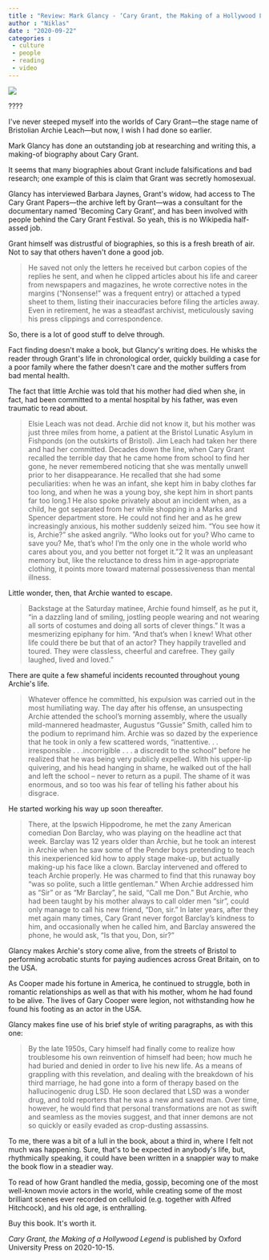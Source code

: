 ```yaml
---
title : "Review: Mark Glancy - ‘Cary Grant, the Making of a Hollywood Legend’"
author : "Niklas"
date : "2020-09-22"
categories : 
 - culture
 - people
 - reading
 - video
---
```


![](https://niklasblog.com/wp-content/image-56.png)

????

I've never steeped myself into the worlds of Cary Grant—the stage name of Bristolian Archie Leach—but now, I wish I had done so earlier.

Mark Glancy has done an outstanding job at researching and writing this, a making-of biography about Cary Grant.

It seems that many biographies about Grant include falsifications and bad research; one example of this is claim that Grant was secretly homosexual.

Glancy has interviewed Barbara Jaynes, Grant's widow, had access to The Cary Grant Papers—the archive left by Grant—was a consultant for the documentary named 'Becoming Cary Grant', and has been involved with people behind the Cary Grant Festival. So yeah, this is no Wikipedia half-assed job.

Grant himself was distrustful of biographies, so this is a fresh breath of air. Not to say that others haven't done a good job.

> He saved not only the letters he received but carbon copies of the replies he sent, and when he clipped articles about his life and career from newspapers and magazines, he wrote corrective notes in the margins (“Nonsense!” was a frequent entry) or attached a typed sheet to them, listing their inaccuracies before filing the articles away. Even in retirement, he was a steadfast archivist, meticulously saving his press clippings and correspondence.

So, there is a lot of good stuff to delve through.

Fact finding doesn't make a book, but Glancy's writing does. He whisks the reader through Grant's life in chronological order, quickly building a case for a poor family where the father doesn't care and the mother suffers from bad mental health.

The fact that little Archie was told that his mother had died when she, in fact, had been committed to a mental hospital by his father, was even traumatic to read about.

> Elsie Leach was not dead. Archie did not know it, but his mother was just three miles from home, a patient at the Bristol Lunatic Asylum in Fishponds (on the outskirts of Bristol). Jim Leach had taken her there and had her committed. Decades down the line, when Cary Grant recalled the terrible day that he came home from school to find her gone, he never remembered noticing that she was mentally unwell prior to her disappearance. He recalled that she had some peculiarities: when he was an infant, she kept him in baby clothes far too long, and when he was a young boy, she kept him in short pants far too long.1 He also spoke privately about an incident when, as a child, he got separated from her while shopping in a Marks and Spencer department store. He could not find her and as he grew increasingly anxious, his mother suddenly seized him. “You see how it is, Archie?” she asked angrily. “Who looks out for you? Who came to save you? Me, that’s who! I’m the only one in the whole world who cares about you, and you better not forget it.”2 It was an unpleasant memory but, like the reluctance to dress him in age-appropriate clothing, it points more toward maternal possessiveness than mental illness.

Little wonder, then, that Archie wanted to escape.

> Backstage at the Saturday matinee, Archie found himself, as he put it, “in a dazzling land of smiling, jostling people wearing and not wearing all sorts of costumes and doing all sorts of clever things.” It was a mesmerizing epiphany for him. “And that’s when I knew! What other life could there be but that of an actor? They happily travelled and toured. They were classless, cheerful and carefree. They gaily laughed, lived and loved.”

There are quite a few shameful incidents recounted throughout young Archie's life.

> Whatever offence he committed, his expulsion was carried out in the most humiliating way. The day after his offense, an unsuspecting Archie attended the school’s morning assembly, where the usually mild-mannered headmaster, Augustus “Gussie” Smith, called him to the podium to reprimand him. Archie was so dazed by the experience that he took in only a few scattered words, “inattentive. . . irresponsible . . .incorrigible . . . a discredit to the school” before he realized that he was being very publicly expelled. With his upper-lip quivering, and his head hanging in shame, he walked out of the hall and left the school – never to return as a pupil. The shame of it was enormous, and so too was his fear of telling his father about his disgrace.

He started working his way up soon thereafter.

> There, at the Ipswich Hippodrome, he met the zany American comedian Don Barclay, who was playing on the headline act that week. Barclay was 12 years older than Archie, but he took an interest in Archie when he saw some of the Pender boys pretending to teach this inexperienced kid how to apply stage make-up, but actually making-up his face like a clown. Barclay intervened and offered to teach Archie properly. He was charmed to find that this runaway boy “was so polite, such a little gentleman.” When Archie addressed him as “Sir” or as “Mr Barclay”, he said, “Call me Don.” But Archie, who had been taught by his mother always to call older men “sir”, could only manage to call his new friend, “Don, sir.” In later years, after they met again many times, Cary Grant never forgot Barclay’s kindness to him, and occasionally when he called him, and Barclay answered the phone, he would ask, “Is that you, Don, sir?”

Glancy makes Archie's story come alive, from the streets of Bristol to performing acrobatic stunts for paying audiences across Great Britain, on to the USA.

As Cooper made his fortune in America, he continued to struggle, both in romantic relationships as well as that with his mother, whom he had found to be alive. The lives of Gary Cooper were legion, not withstanding how he found his footing as an actor in the USA.

Glancy makes fine use of his brief style of writing paragraphs, as with this one:

> By the late 1950s, Cary himself had finally come to realize how troublesome his own reinvention of himself had been; how much he had buried and denied in order to live his new life. As a means of grappling with this revelation, and dealing with the breakdown of his third marriage, he had gone into a form of therapy based on the hallucinogenic drug LSD. He soon declared that LSD was a wonder drug, and told reporters that he was a new and saved man. Over time, however, he would find that personal transformations are not as swift and seamless as the movies suggest, and that inner demons are not so quickly or easily evaded as crop-dusting assassins.

To me, there was a bit of a lull in the book, about a third in, where I felt not much was happening. Sure, that's to be expected in anybody's life, but, rhythmically speaking, it could have been written in a snappier way to make the book flow in a steadier way.

To read of how Grant handled the media, gossip, becoming one of the most well-known movie actors in the world, while creating some of the most brilliant scenes ever recorded on celluloid (e.g. together with Alfred Hitchcock), and his old age, is enthralling.

Buy this book. It's worth it.

_Cary Grant, the Making of a Hollywood Legend_ is published by Oxford University Press on 2020-10-15.
